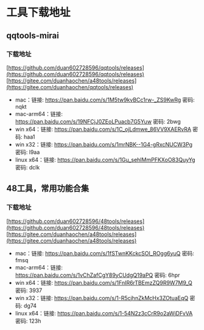 # 工具下载地址

## qqtools-mirai

### 下载地址
[https://github.com/duan602728596/qqtools/releases](https://github.com/duan602728596/qqtools/releases)   
[https://gitee.com/duanhaochen/a48tools/releases](https://gitee.com/duanhaochen/qqtools/releases)
* mac：链接: https://pan.baidu.com/s/1M5tw9kvBCc1rw-_ZS9KwRg  密码: nqkt
* mac-arm64：链接: https://pan.baidu.com/s/19NFCjJ0ZEoLPuacb7G5Yuw  密码: 2bwg
* win x64：链接: https://pan.baidu.com/s/1C_ojLdmwe_86VV9XAERvRA  密码: haa1
* win x32：链接: https://pan.baidu.com/s/1mrNBK--1G4-gRxcNUCW3Pg  密码: l9aa
* linux x64：链接: https://pan.baidu.com/s/1Gu_sehIMmPFKXoO83QuyYg  密码: dclk

## 48工具，常用功能合集

### 下载地址
[https://github.com/duan602728596/48tools/releases](https://github.com/duan602728596/48tools/releases)   
[https://gitee.com/duanhaochen/a48tools/releases](https://gitee.com/duanhaochen/a48tools/releases)
* mac：链接: https://pan.baidu.com/s/1fSTwnKKckcSOI_ROgg6yuQ  密码: fmsq
* mac-arm64：链接: https://pan.baidu.com/s/1vChZafCgY89yCUdgQ19aPQ  密码: 6hpr
* win x64：链接: https://pan.baidu.com/s/1FnIR6rTBEmzZQ9R9W7M9_Q  密码: 3937
* win x32：链接: https://pan.baidu.com/s/1-R5cjhnZkMcHx3ZOtuaEqQ  密码: dg74
* linux x64：链接: https://pan.baidu.com/s/1-54N2z3cCrR9o2aWjDFvVA  密码: 123h
